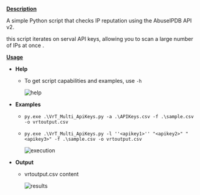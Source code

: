 **<u>Description</u>**

A simple Python script that checks IP reputation using the AbuseIPDB API v2.

this script iterates on serval API keys, allowing you to scan a large number of IPs at once .

<u>**Usage**</u> 

- **Help**

  - To get script capabilities and examples, use `-h` 

    ![help](C:\Users\noname\Desktop\images\help.jpg)

- **Examples**

  - ```
    py.exe .\VrT_Multi_ApiKeys.py -a .\APIKeys.csv -f .\sample.csv -o vrtoutput.csv
    ```

  - ```
    py.exe .\VrT_Multi_ApiKeys.py -l ''<apikey1>'' "<apikey2>" "<apikey3>" -f .\sample.csv -o vrtoutput.csv
    ```

    ![execution](C:\Users\noname\Desktop\images\execution.jpg)

- **Output**   

  - vrtoutput.csv content

    ![results](C:\Users\noname\Desktop\images\results.jpg)

    

  

  

  



